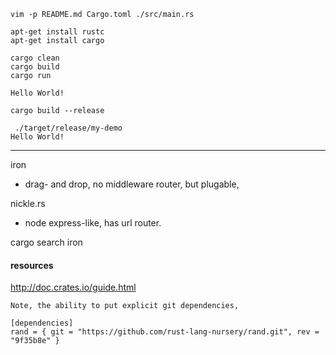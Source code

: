 
```
vim -p README.md Cargo.toml ./src/main.rs

apt-get install rustc
apt-get install cargo

cargo clean
cargo build
cargo run

Hello World!

cargo build --release

 ./target/release/my-demo
Hello World!

```


----


iron 
  - drag- and drop, no middleware router, but plugable,

nickle.rs 
  - node express-like, has url router.


cargo search iron

#### resources

http://doc.crates.io/guide.html

```
Note, the ability to put explicit git dependencies,

[dependencies]
rand = { git = "https://github.com/rust-lang-nursery/rand.git", rev = "9f35b8e" }
```
